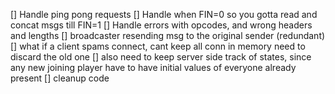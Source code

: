 [] Handle ping pong requests
[] Handle when FIN=0 so you gotta read and concat msgs till FIN=1
[] Handle errors with opcodes, and wrong headers and lengths
[] broadcaster resending msg to the original sender (redundant)
[] what if a client spams connect, cant keep all conn in memory need to discard the old one
[] also need to keep server side track of states, since any new joining player have to have initial values of everyone already present
[] cleanup code